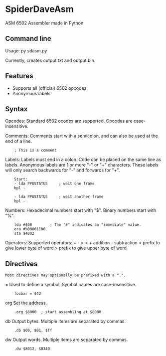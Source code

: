# SpiderDaveAsm
ASM 6502 Assembler made in Python


## Command line ##

Usage:
    py sdasm.py <asm file>
    
Currently, creates output.txt and output.bin.


## Features ##
* Supports all (official) 6502 opcodes
* Anonymous labels

## Syntax ##

Opcodes:
    Standard 6502 ocodes are supported.  Opcodes are case-insensitive.

Comments:
    Comments start with a semicolon, and can also be used at the end of a line.
    
```
    ; This is a comment
```
    
Labels:
    Labels must end in a colon.  Code can be placed on the same line as labels.
    Anonymous labels are 1 or more "-" or "+" characters.  These labels will only
    search backwards for "-" and forwards for "+".
    
```
    Start:
    - lda PPUSTATUS     ; wait one frame
    bpl -
    
    - lda PPUSTATUS     ; wait another frame
    bpl -
```

Numbers:
    Hexadecimal numbers start with "$".  Binary numbers start with "%".
    
```
    lda #$00        ; The "#" indicates an "immediate" value.
    ora #%00001100
    sta $4002
```
    
Operators:
    Supported operators: + - > <
    +   addition
    -   subtraction
    <   prefix to give lower byte of word
    >   prefix to give upper byte of word
    
## Directives ##
    Most directives may optionally be prefixed with a ".".

=
    Used to define a symbol.  Symbol names are case-insensitive.
    
```
    foobar = $42
```
    
org
    Set the address.
    
```
    .org $8000  ; start assembling at $8000
```

db
    Output bytes.  Multiple items are separated by commas.
    
```
    .db $00, $01, $ff
```

dw
    Output words.  Multiple items are separated by commas.
    
```
    .dw $8012, $8340
```


